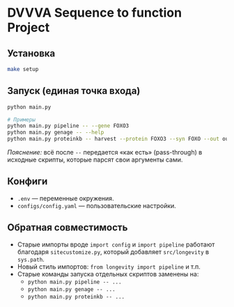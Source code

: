 # DVVVA Sequence to function Project 

## Установка
```bash
make setup
```

## Запуск (единая точка входа)
```bash
python main.py

# Примеры
python main.py pipeline -- --gene FOXO3
python main.py genage -- --help
python main.py proteinkb -- harvest --protein FOXO3 --syn FOXO --out out/foxo
```
*Пояснение:* всё после `--` передается «как есть» (pass-through) в исходные скрипты,
которые парсят свои аргументы сами.

## Конфиги
- `.env` — переменные окружения.
- `configs/config.yaml` — пользовательские настройки.

## Обратная совместимость
- Старые импорты вроде `import config` и `import pipeline` работают благодаря `sitecustomize.py`,
  который добавляет `src/longevity` в `sys.path`.
- Новый стиль импортов: `from longevity import pipeline` и т.п.
- Старые команды запуска отдельных скриптов заменены на:
  - `python main.py pipeline -- ...`
  - `python main.py genage -- ...`
  - `python main.py proteinkb -- ...`
